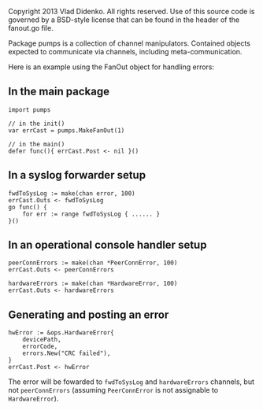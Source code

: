 Copyright 2013 Vlad Didenko. All rights reserved.
Use of this source code is governed by a BSD-style
license that can be found in the header of the fanout.go file.

Package pumps is a collection of channel manipulators. Contained objects expected to communicate via channels, including meta-communication.

Here is an example using the FanOut object for handling errors:

In the main package
-------------------

    import pumps

    // in the init()
    var errCast = pumps.MakeFanOut(1)

    // in the main()
    defer func(){ errCast.Post <- nil }()

In a syslog forwarder setup
---------------------------

    fwdToSysLog := make(chan error, 100)
    errCast.Outs <- fwdToSysLog
    go func() {
        for err := range fwdToSysLog { ...... }
    }()

In an operational console handler setup
---------------------------------------

    peerConnErrors := make(chan *PeerConnError, 100)
    errCast.Outs <- peerConnErrors

    hardwareErrors := make(chan *HardwareError, 100)
    errCast.Outs <- hardwareErrors

Generating and posting an error
-------------------------------

    hwError := &ops.HardwareError{
        devicePath,
        errorCode,
        errors.New("CRC failed"),
    }
    errCast.Post <- hwError

The error will be fowarded to `fwdToSysLog` and `hardwareErrors` channels, but not `peerConnErrors` (assuming `PeerConnError` is not assignable to `HardwareError`).

